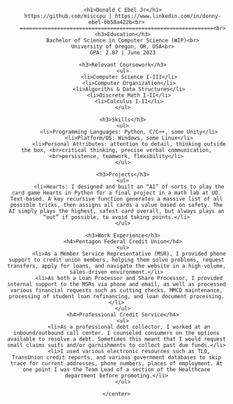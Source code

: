 <html>    
    <head>
        <meta charset="UTF-8">
        <title>Donald C Ebel Jr Resume Website</title>
        <link href="index.css" rel="stylesheet" type="text/css">
    </head>
    <center>
        
        <h1>Donald C Ebel Jr</h1>
        https://github.com/misccpu | https://www.linkedin.com/in/donny-ebel-bb58a422b<br>
        ==============================================================<br>
        <h3>Education</h3>
        Bachelor of Science in Computer Science (WIP)<br>
        University of Oregon, OR, USA<br>
        GPA: 2.87 | June 2023

        <h3>Relevant Coursework</h3>
        <ul>
            <li>Computer Science I-III</li>
            <li>Computer Organization</li>
            <li>Algoriths & Data Structures</li>
            <li>Discrete Math I-II</li>
            <li>Calculus I-II</li>
        </ul>

        <h3>Skills</h3>
        <ul>
            <li>Programming Languages: Python, C/C++, some Unity</li>
            <li>Platform/OS: Windows, some Linux</li>
            <li>Personal Attributes: attention to detail, thinking outside the box, <br>critical thinking, precise verbal communication, <br>persistence, teamwork, flexibility</li>
        </ul>

        <h3>Projects</h3>
        <ul>
            <li>Hearts: I designed and built an “AI” of sorts to play the card game Hearts in Python for a final project in a math lab at UO. Text-based. A key recursive function generates a massive list of all possible tricks, then assigns all cards a value based on safety. The AI simply plays the highest, safest card overall, but always plays an “out” if possible, to avoid taking points.</li>
        </ul>

        <h3>Work Experience</h3>
        <h4>Pentagon Federal Credit Union</h4>
        <ul>
            <li>As a Member Service Representative (MSR), I provided phone support to credit union members, helping them solve problems, request transfers, apply for loans, and navigate the website in a high-volume, sales-driven environment.</li>
            <li>As both a Loan Processor and Share Processor, I provided internal support to the MSRs via phone and email, as well as processed various financial requests such as cutting checks, MMCD maintenance, processing of student loan refinancing, and loan document processing.</li>
        </ul>
        <h4>Professional Credit Service</h4>
        <ul>
            <li>As a professional debt collector, I worked at an inbound/outbound call center. I counseled consumers on the options available to resolve a debt. Sometimes this meant that I would request small claims suits and/or garnishments to collect past due funds.</li>
            <li>I used various electronic resources such as TLO, TransUnion credit reports, and various government databases to skip trace for current addresses, phone numbers, places of employment. At one point I was the Team Lead of a section of the Healthcare department before promoting.</li>
        </ul>

    </center>
</html>